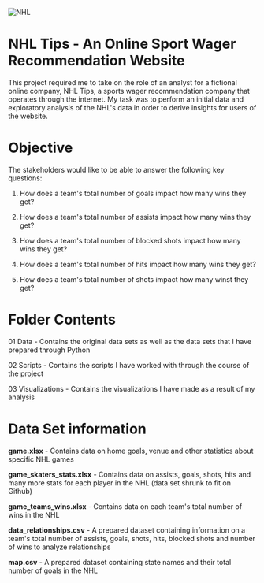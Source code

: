 ![NHL](https://lh3.googleusercontent.com/PcRhAN7UCMXjWniDrZSUEBAcFFmJxqHFNbflUIYz_8UnDz6UOZKjKtLUUR4Nw1RPXA=s180)

# NHL Tips - An Online Sport Wager Recommendation Website
This project required me to take on the role of an analyst for a fictional online company, NHL Tips, a sports wager recommendation company that operates through the internet. My task was to perform an initial data and exploratory analysis of the NHL's data in order to derive insights for users of the website. 

# Objective

The stakeholders would like to be able to answer the following key questions:

1) How does a team's total number of goals impact how many wins they get?

2) How does a team's total number of assists impact how many wins they get?

3) How does a team's total number of blocked shots impact how many wins they get?

4) How does a team's total number of hits impact how many wins they get?

5) How does a team's total number of shots impact how many winst they get?



# Folder Contents

01 Data - Contains the original data sets as well as the data sets that I have prepared through Python

02 Scripts - Contains the scripts I have worked with through the course of the project

03 Visualizations - Contains the visualizations I have made as a result of my analysis


# Data Set information
**game.xlsx** - Contains data on home goals, venue and other statistics about specific NHL games

**game_skaters_stats.xlsx** - Contains data on assists, goals, shots, hits and many more stats for each player in the NHL 
(data set shrunk to fit on Github)

**game_teams_wins.xlsx** - Contains data on each team's total number of wins in the NHL

**data_relationships.csv** - A prepared dataset containing information on a team's total number of assists, goals, shots, hits, blocked shots and number of wins to analyze relationships

**map.csv** - A prepared dataset containing state names and their total number of goals in the NHL
